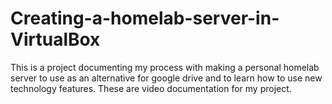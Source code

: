 # Creating-a-homelab-server-in-VirtualBox
This is a project documenting my process with making a personal homelab server to use as an alternative for google drive and to learn how to use new technology features. These are video documentation for my project.
   
